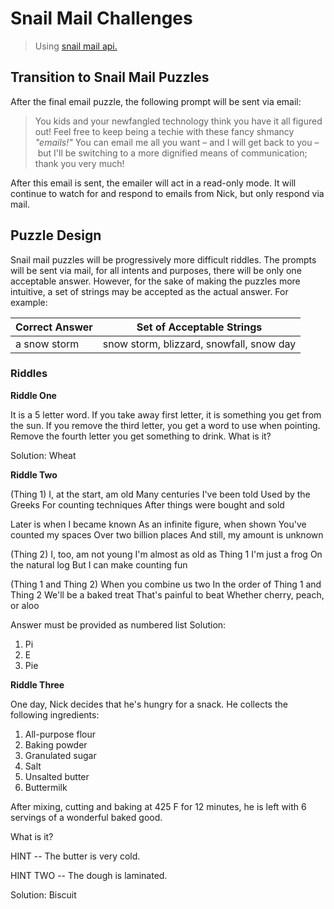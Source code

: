 # Snail Mail Challenges

> Using [snail mail api.](https://developers.clicksend.com/docs/rest/v3/#ClickSend-v3-API-Post-Letter)

## Transition to Snail Mail Puzzles

After the final email puzzle, the following prompt will be sent via email:

> You kids and your newfangled technology think you have it all figured out!
> Feel free to keep being a techie with these fancy shmancy _"emails!"_ You
> can email me all you want – and I will get back to you – but I'll be
> switching to a more dignified means of communication; thank you very much!

After this email is sent, the emailer will act in a read-only mode. It will
continue to watch for and respond to emails from Nick, but only respond via
mail.

## Puzzle Design

Snail mail puzzles will be progressively more difficult riddles. The prompts
will be sent via mail, for all intents and purposes, there will be only
one acceptable answer. However, for the sake of making the puzzles more
intuitive, a set of strings may be accepted as the actual answer. For example:

| Correct Answer | Set of Acceptable Strings                |
| -------------- | ---------------------------------------- |
| a snow storm   | snow storm, blizzard, snowfall, snow day |

### Riddles

**Riddle One**

It is a 5 letter word. 
If you take away first letter, it is something you get from the sun.
If you remove the third letter, you get a word to use when pointing. 
Remove the fourth letter you get something to drink. 
What is it?

Solution:
Wheat

**Riddle Two**

(Thing 1)
I, at the start, am old
Many centuries I've been told
Used by the Greeks
For counting techniques
After things were bought and sold

Later is when I became known
As an infinite figure, when shown
You've counted my spaces
Over two billion places
And still, my amount is unknown

(Thing 2)
I, too, am not young
I'm almost as old as Thing 1
I'm just a frog
On the natural log
But I can make counting fun

(Thing 1 and Thing 2)
When you combine us two
In the order of Thing 1 and Thing 2
We'll be a baked treat
That's painful to beat
Whether cherry, peach, or aloo

Answer must be provided as numbered list
Solution:
1. Pi
2. E
3. Pie

**Riddle Three**

One day, Nick decides that he's hungry for a snack. He collects the following
ingredients:

1. All-purpose flour
2. Baking powder
3. Granulated sugar
4. Salt
5. Unsalted butter
6. Buttermilk

After mixing, cutting and baking at 425 F for 12 minutes, he is left with 
6 servings of a wonderful baked good.

What is it?

HINT -- The butter is very cold.

HINT TWO -- The dough is laminated.

Solution:
Biscuit

